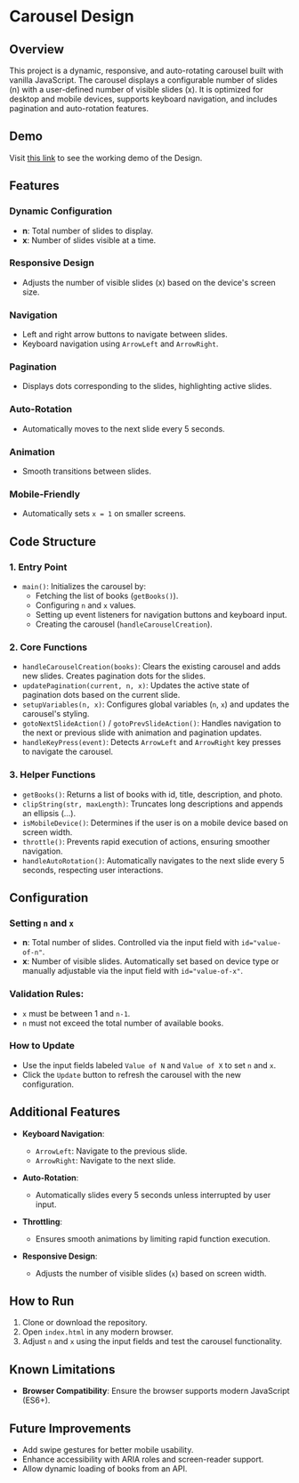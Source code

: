 # Carousel Design

## Overview
This project is a dynamic, responsive, and auto-rotating carousel built with vanilla JavaScript. The carousel displays a configurable number of slides (n) with a user-defined number of visible slides (x). It is optimized for desktop and mobile devices, supports keyboard navigation, and includes pagination and auto-rotation features.

## Demo 
Visit [this link](https://adnangif.github.io/carousel-design/) to see the working demo of the Design.

## Features

### Dynamic Configuration
- **n**: Total number of slides to display.
- **x**: Number of slides visible at a time.

### Responsive Design
- Adjusts the number of visible slides (x) based on the device's screen size.

### Navigation
- Left and right arrow buttons to navigate between slides.
- Keyboard navigation using `ArrowLeft` and `ArrowRight`.

### Pagination
- Displays dots corresponding to the slides, highlighting active slides.

### Auto-Rotation
- Automatically moves to the next slide every 5 seconds.

### Animation
- Smooth transitions between slides.

### Mobile-Friendly
- Automatically sets `x = 1` on smaller screens.

## Code Structure

### 1. Entry Point
- `main()`: Initializes the carousel by:
  - Fetching the list of books (`getBooks()`).
  - Configuring `n` and `x` values.
  - Setting up event listeners for navigation buttons and keyboard input.
  - Creating the carousel (`handleCarouselCreation`).

### 2. Core Functions
- `handleCarouselCreation(books)`: Clears the existing carousel and adds new slides. Creates pagination dots for the slides.
- `updatePagination(current, n, x)`: Updates the active state of pagination dots based on the current slide.
- `setupVariables(n, x)`: Configures global variables (`n`, `x`) and updates the carousel's styling.
- `gotoNextSlideAction()` / `gotoPrevSlideAction()`: Handles navigation to the next or previous slide with animation and pagination updates.
- `handleKeyPress(event)`: Detects `ArrowLeft` and `ArrowRight` key presses to navigate the carousel.

### 3. Helper Functions
- `getBooks()`: Returns a list of books with id, title, description, and photo.
- `clipString(str, maxLength)`: Truncates long descriptions and appends an ellipsis (...).
- `isMobileDevice()`: Determines if the user is on a mobile device based on screen width.
- `throttle()`: Prevents rapid execution of actions, ensuring smoother navigation.
- `handleAutoRotation()`: Automatically navigates to the next slide every 5 seconds, respecting user interactions.

## Configuration

### Setting `n` and `x`
- **n**: Total number of slides. Controlled via the input field with `id="value-of-n"`.
- **x**: Number of visible slides. Automatically set based on device type or manually adjustable via the input field with `id="value-of-x"`.

### Validation Rules:
- `x` must be between 1 and `n-1`.
- `n` must not exceed the total number of available books.

### How to Update
- Use the input fields labeled `Value of N` and `Value of X` to set `n` and `x`.
- Click the `Update` button to refresh the carousel with the new configuration.

## Additional Features
- **Keyboard Navigation**:
  - `ArrowLeft`: Navigate to the previous slide.
  - `ArrowRight`: Navigate to the next slide.

- **Auto-Rotation**:
  - Automatically slides every 5 seconds unless interrupted by user input.

- **Throttling**:
  - Ensures smooth animations by limiting rapid function execution.

- **Responsive Design**:
  - Adjusts the number of visible slides (`x`) based on screen width.

## How to Run
1. Clone or download the repository.
2. Open `index.html` in any modern browser.
3. Adjust `n` and `x` using the input fields and test the carousel functionality.

## Known Limitations
- **Browser Compatibility**: Ensure the browser supports modern JavaScript (ES6+).

## Future Improvements
- Add swipe gestures for better mobile usability.
- Enhance accessibility with ARIA roles and screen-reader support.
- Allow dynamic loading of books from an API.
